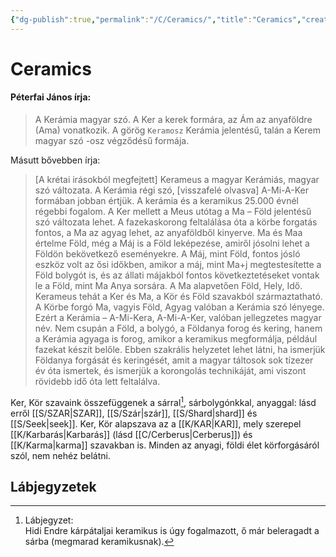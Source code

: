 ```yaml
---
{"dg-publish":true,"permalink":"/C/Ceramics/","title":"Ceramics","created":"2023-11-16T02:34","updated":"2024-10-25T16:14"}
---
```



# Ceramics

#### Péterfai János írja:

> A Kerámia magyar szó. A Ker a kerek formára, az Ám az anyaföldre (Ama) vonatkozik. A görög `Keramosz` Kerámia jelentésű, talán a Kerem magyar szó -osz végződésű formája.  

Másutt bővebben írja:  
> \[A krétai irásokból megfejtett\] Kerameus a magyar Kerámiás, magyar szó változata. A Kerámia régi szó, \[visszafelé olvasva\] A-Mi-A-Ker formában jobban értjük. A kerámia és a keramikus 25.000 évnél régebbi fogalom. A Ker mellett a Meus utótag a Ma – Föld jelentésű szó változata lehet. A fazekaskorong feltalálása óta a körbe forgatás fontos, a Ma az agyag lehet, az anyaföldből kinyerve. Ma és Maa értelme Föld, még a Máj is a Föld leképezése, amiről jósolni lehet a Földön bekövetkező eseményekre. A Máj, mint Föld, fontos jósló eszköz volt az ősi időkben, amikor a máj, mint Ma+j megtestesítette a Föld bolygót is, és az állati májakból fontos következtetéseket vontak le a Föld, mint Ma Anya sorsára. A Ma alapvetően Föld, Hely, Idő.  
> Kerameus tehát a Ker és Ma, a Kör és Föld szavakból származtatható.  
> A Körbe forgó Ma, vagyis Föld, Agyag valóban a Kerámia szó lényege. Ezért a Kerámia – A-Mi-Kera, A-Mi-A-Ker, valóban jellegzetes magyar név. Nem csupán a Föld, a bolygó, a Földanya forog és kering, hanem a Kerámia agyaga is forog, amikor a keramikus megformálja, például fazekat készít belőle. Ebben szakrális helyzetet lehet látni, ha ismerjük Földanya forgását és keringését, amit a magyar táltosok sok tízezer év óta ismertek, és ismerjük a korongolás technikáját, ami viszont rövidebb idő óta lett feltalálva.  

Ker, Kör szavaink összefüggenek a sárral[^1], sárbolygónkkal, anyaggal: lásd erről [[S/SZAR\|SZAR]], [[S/Szár\|szár]], [[S/Shard\|shard]] és [[S/Seek\|seek]]. Ker, Kör alapszava az a [[K/KAR\|KAR]], mely szerepel [[K/Karbarás\|Karbarás]] (lásd [[C/Cerberus\|Cerberus]]) és [[K/Karma\|karma]] szavakban is. Minden az anyagi, földi élet körforgásáról szól, nem nehéz belátni.  

## Lábjegyzetek

[^1]: Lábjegyzet:  
Hidi Endre kárpátaljai keramikus is úgy fogalmazott, ő már beleragadt a sárba (megmarad keramikusnak).  